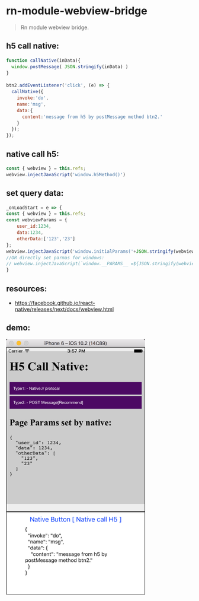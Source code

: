 # rn-module-webview-bridge
> Rn module webview bridge.

## h5 call native:
```js
function callNative(inData){
  window.postMessage( JSON.stringify(inData) )
}

btn2.addEventListener('click', (e) => {
  callNative({
    invoke:'do',
    name:'msg',
    data:{
      content:'message from h5 by postMessage method btn2.'
    }
  });
});

```


## native call h5:
```js
const { webview } = this.refs;
webview.injectJavaScript('window.h5Method()')
```

## set query data:
```js
_onLoadStart = e => {
const { webview } = this.refs;
const webviewParams = {
    user_id:1234,
    data:1234,
    otherData:['123','23']
};
webview.injectJavaScript('window.initialParams('+JSON.stringify(webviewParams)+')')
//OR directly set parmas for windows:
// webview.injectJavaScript(`window.__PARAMS__ =${JSON.stringify(webviewParams)}`);
}
```

## resources:
+ https://facebook.github.io/react-native/releases/next/docs/webview.html

## demo:
<img src="2017-07-28-15-58-01.png" width="375">

